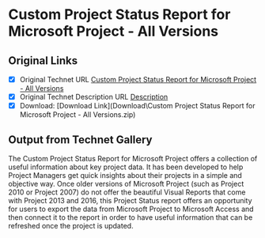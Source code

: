 # Custom Project Status Report for Microsoft Project - All Versions

## Original Links

- [x] Original Technet URL [Custom Project Status Report for Microsoft Project - All Versions](https://gallery.technet.microsoft.com/Custom-Status-Report-for-3f208f6a)
- [x] Original Technet Description URL [Description](https://gallery.technet.microsoft.com/Custom-Status-Report-for-3f208f6a/description)
- [x] Download: [Download Link](Download\Custom Project Status Report for Microsoft Project - All Versions.zip)

## Output from Technet Gallery

The Custom Project Status Report for Microsoft Project offers a collection of useful information about key project data. It has been developed to help Project Managers get quick insights about their projects in a simple and objective way. Once older versions of Microsoft Project (such as Project 2010 or Project 2007) do not offer the beautiful Visual Reports that come with Project 2013 and 2016, this Project Status report offers an opportunity for users to export the data from Microsoft Project to Microsoft Access and then connect it to the report in order to have useful information that can be refreshed once the project is updated.

